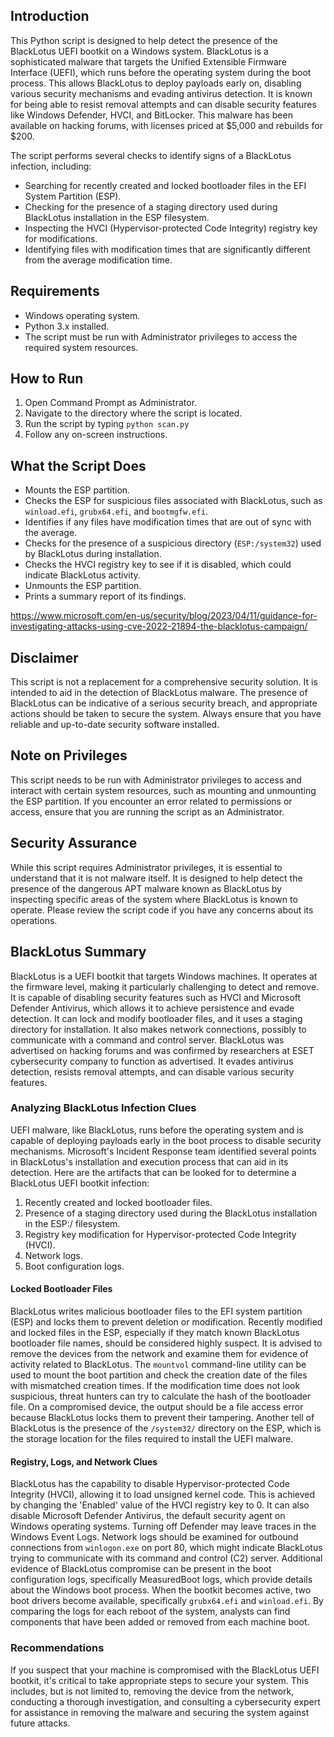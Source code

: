 

## Introduction
This Python script is designed to help detect the presence of the BlackLotus UEFI bootkit on a Windows system. BlackLotus is a sophisticated malware that targets the Unified Extensible Firmware Interface (UEFI), which runs before the operating system during the boot process. This allows BlackLotus to deploy payloads early on, disabling various security mechanisms and evading antivirus detection. It is known for being able to resist removal attempts and can disable security features like Windows Defender, HVCI, and BitLocker. This malware has been available on hacking forums, with licenses priced at $5,000 and rebuilds for $200.

The script performs several checks to identify signs of a BlackLotus infection, including:
- Searching for recently created and locked bootloader files in the EFI System Partition (ESP).
- Checking for the presence of a staging directory used during BlackLotus installation in the ESP filesystem.
- Inspecting the HVCI (Hypervisor-protected Code Integrity) registry key for modifications.
- Identifying files with modification times that are significantly different from the average modification time.

## Requirements
- Windows operating system.
- Python 3.x installed.
- The script must be run with Administrator privileges to access the required system resources.

## How to Run
1. Open Command Prompt as Administrator.
2. Navigate to the directory where the script is located.
3. Run the script by typing `python scan.py`
4. Follow any on-screen instructions.

## What the Script Does
- Mounts the ESP partition.
- Checks the ESP for suspicious files associated with BlackLotus, such as `winload.efi`, `grubx64.efi`, and `bootmgfw.efi`.
- Identifies if any files have modification times that are out of sync with the average.
- Checks for the presence of a suspicious directory (`ESP:/system32`) used by BlackLotus during installation.
- Checks the HVCI registry key to see if it is disabled, which could indicate BlackLotus activity.
- Unmounts the ESP partition.
- Prints a summary report of its findings.

https://www.microsoft.com/en-us/security/blog/2023/04/11/guidance-for-investigating-attacks-using-cve-2022-21894-the-blacklotus-campaign/

## Disclaimer
This script is not a replacement for a comprehensive security solution. It is intended to aid in the detection of BlackLotus malware. The presence of BlackLotus can be indicative of a serious security breach, and appropriate actions should be taken to secure the system. Always ensure that you have reliable and up-to-date security software installed.

## Note on Privileges
This script needs to be run with Administrator privileges to access and interact with certain system resources, such as mounting and unmounting the ESP partition. If you encounter an error related to permissions or access, ensure that you are running the script as an Administrator.

## Security Assurance
While this script requires Administrator privileges, it is essential to understand that it is not malware itself. It is designed to help detect the presence of the dangerous APT malware known as BlackLotus by inspecting specific areas of the system where BlackLotus is known to operate. Please review the script code if you have any concerns about its operations. 

## BlackLotus Summary
BlackLotus is a UEFI bootkit that targets Windows machines. It operates at the firmware level, making it particularly challenging to detect and remove. It is capable of disabling security features such as HVCI and Microsoft Defender Antivirus, which allows it to achieve persistence and evade detection. It can lock and modify bootloader files, and it uses a staging directory for installation. It also makes network connections, possibly to communicate with a command and control server. BlackLotus was advertised on hacking forums and was confirmed by researchers at ESET cybersecurity company to function as advertised. It evades antivirus detection, resists removal attempts, and can disable various security features.

### Analyzing BlackLotus Infection Clues
UEFI malware, like BlackLotus, runs before the operating system and is capable of deploying payloads early in the boot process to disable security mechanisms. Microsoft's Incident Response team identified several points in BlackLotus's installation and execution process that can aid in its detection. Here are the artifacts that can be looked for to determine a BlackLotus UEFI bootkit infection:
1. Recently created and locked bootloader files.
2. Presence of a staging directory used during the BlackLotus installation in the ESP:/ filesystem.
3. Registry key modification for Hypervisor-protected Code Integrity (HVCI).
4. Network logs.
5. Boot configuration logs.

#### Locked Bootloader Files
BlackLotus writes malicious bootloader files to the EFI system partition (ESP) and locks them to prevent deletion or modification. Recently modified and locked files in the ESP, especially if they match known BlackLotus bootloader file names, should be considered highly suspect. It is advised to remove the devices from the network and examine them for evidence of activity related to BlackLotus. The `mountvol` command-line utility can be used to mount the boot partition and check the creation date of the files with mismatched creation times. If the modification time does not look suspicious, threat hunters can try to calculate the hash of the bootloader file. On a compromised device, the output should be a file access error because BlackLotus locks them to prevent their tampering. Another tell of BlackLotus is the presence of the `/system32/` directory on the ESP, which is the storage location for the files required to install the UEFI malware.

#### Registry, Logs, and Network Clues
BlackLotus has the capability to disable Hypervisor-protected Code Integrity (HVCI), allowing it to load unsigned kernel code. This is achieved by changing the 'Enabled' value of the HVCI registry key to 0. It can also disable Microsoft Defender Antivirus, the default security agent on Windows operating systems. Turning off Defender may leave traces in the Windows Event Logs. Network logs should be examined for outbound connections from `winlogon.exe` on port 80, which might indicate BlackLotus trying to communicate with its command and control (C2) server. Additional evidence of BlackLotus compromise can be present in the boot configuration logs, specifically MeasuredBoot logs, which provide details about the Windows boot process. When the bootkit becomes active, two boot drivers become available, specifically `grubx64.efi` and `winload.efi`. By comparing the logs for each reboot of the system, analysts can find components that have been added or removed from each machine boot.

### Recommendations
If you suspect that your machine is compromised with the BlackLotus UEFI bootkit, it's critical to take appropriate steps to secure your system. This includes, but is not limited to, removing the device from the network, conducting a thorough investigation, and consulting a cybersecurity expert for assistance in removing the malware and securing the system against future attacks.
